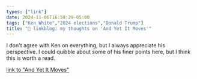 ```yaml
---
types: ["link"]
date: 2024-11-06T16:59:29-05:00
tags: ["Ken White","2024 elections","Donald Trump"]
title: "🔗 linkblog: my thoughts on 'And Yet It Moves'"
---
```

I don't agree with Ken on everything, but I always appreciate his perspective. I could quibble about some of his finer points here, but I think this is worth a read.

[link to "And Yet It Moves"](https://www.popehat.com/p/and-yet-it-moves)
